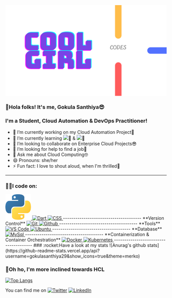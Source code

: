 ![](https://github.com/gokulasanthiya29/GitHubRepo/blob/master/gs.png)
### :call_me_hand:Hola folks! It's me, Gokula Santhiya:sunglasses:
### I'm a Student, Cloud Automation & DevOps Practitioner!
- 🔭 I’m currently working on my Cloud Automation Project:star_struck:
- 🌱 I’m currently learning  ![](https://img.shields.io/badge/<DevOps>-<Docker>-<yellow>):whale2: & ![](https://img.shields.io/badge/<DevOps>-<Ansible>-<yellow>):yellow_heart:
- 👯 I’m looking to collaborate on Enterprise Cloud Projects:sunglasses:
- 🤔 I’m looking for help to find a job:monocle_face:
- 💬 Ask me about Cloud Computing:nerd_face:
- 😄 Pronouns: she/her
- ⚡ Fun fact: I love to shout aloud, when I'm thrilled:zany_face:
--------------------------------------
### :woman_technologist:I code on:
<a href="https://www.python.org/">
  <img
    alt="Python"
    height="80"
    width="80"
    src="https://raw.githubusercontent.com/vatsa287/vatsa287/master/assets/python.svg" />
</a>

<a href="https://w3.org/">
  <img
    alt="Dart"
    height="80"
    width="80"
    src="https://raw.githubusercontent.com/vatsa287/vatsa287/master/assets/html5-original.svg" />
</a>

<a href="https://w3.org/">
  <img
    alt="CSS"
    height="120"
    width="120"
    src="https://raw.githubusercontent.com/vatsa287/vatsa287/master/assets/css3.svg" />
</a>
--------------------------------------
**Version Control**

<a href="https://git-scm.com">
  <img
    alt="Git"
    height="80"
    width="80"
    src="https://raw.githubusercontent.com/vatsa287/vatsa287/master/assets/git-original.svg" />
</a>
<a href="https://github.com">
  <img
    alt="Github"
    height="80"
    width="80"
    src="https://raw.githubusercontent.com/vatsa287/vatsa287/master/assets/github-original.svg" />
</a>
--------------------------------------
**Tools**

<a href="code.visualstudio.com/">
  <img 
    alt="VS Code"
    height="80"
    width="80"
    src="https://raw.githubusercontent.com/vatsa287/vatsa287/master/assets/visualstudio-plain.svg" />
</a>
<a href="https://ubuntu.com">
  <img 
    alt="Ubuntu"
    height="80"
    width="80"
    src="https://raw.githubusercontent.com/vatsa287/vatsa287/master/assets/ubuntu-plain.svg" />
</a>
--------------------------------------
**Database**

<a href="https://mysql.com/">
  <img 
    alt="MySql"
    height="80"
    width="80"
    src="https://raw.githubusercontent.com/vatsa287/vatsa287/master/assets/mysql-original.svg" />
</a>
--------------------------------------
**Containerization & Container Orchestration**

<a href="https://hub.docker.com/">
  <img 
    alt="Docker"
    height="80"
    width="80"
    src="https://raw.githubusercontent.com/vatsa287/vatsa287/master/assets/docker-original.svg" />
</a>
<a href="https://kubernetes.io/">
  <img 
    alt="Kubernetes"
    height="80"
    width="80"
    src="https://raw.githubusercontent.com/vatsa287/vatsa287/master/assets/kubernetes-icon.svg" />
</a>
--------------------------------------
### :rocket:Have a look at my stats
![Anurag's github stats](https://github-readme-stats.vercel.app/api?username=gokulasanthiya29&show_icons=true&theme=merko)

### :dart:Oh ho, I'm more inclined towards HCL
[![Top Langs](https://github-readme-stats.vercel.app/api/top-langs/?username=gokulasanthiya29&layout=compact&theme=merko)](https://github.com/anuraghazra/github-readme-stats)

<!--
**gokulasanthiya29/gokulasanthiya29** is a ✨ _special_ ✨ repository because its `README.md` (this file) appears on your GitHub profile.

Here are some ideas to get you started:
-->

You can find me on [![Twitter][1.2]][1] [![LinkedIn][2.2]][2]

<!-- Icons -->

[1.2]: http://i.imgur.com/wWzX9uB.png (twitter icon without padding)
[2.2]: https://raw.githubusercontent.com/MartinHeinz/MartinHeinz/master/linkedin-3-16.png (LinkedIn icon without padding)

<!-- Links to your social media accounts -->

[1]: https://twitter.com/SanthiyaGokula
[2]: https://www.linkedin.com/in/gokula-santhiya-017392184










